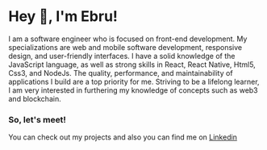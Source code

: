 <h1> Hey 👋, I'm Ebru!</h1>
</h1>

I am a software engineer who is focused on front-end development. My specializations are web and mobile software development, responsive design, and user-friendly interfaces. I have a solid knowledge of the JavaScript language, as well as strong skills in React, React Native, Html5, Css3, and NodeJs. The quality, performance, and maintainability of applications I build are a top priority for me. Striving to be a lifelong learner, I am very interested in furthering my knowledge of concepts such as web3 and blockchain.

### So, let's meet!
You can check out my projects and also you can find me on [Linkedin](https://tr.linkedin.com/in/glcebru)
